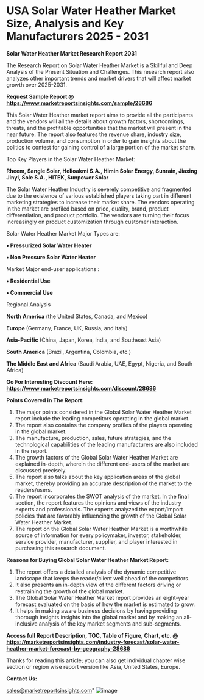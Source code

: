 # USA Solar Water Heather Market Size, Analysis and Key Manufacturers 2025 - 2031

<strong>Solar Water Heather Market Research Report 2031</strong>

The Research Report on Solar Water Heather Market is a Skillful and Deep Analysis of the Present Situation and Challenges. This research report also analyzes other important trends and market drivers that will affect market growth over 2025-2031.

<strong>Request Sample Report @ <a href=https://www.marketreportsinsights.com/sample/28686>https://www.marketreportsinsights.com/sample/28686</a></strong>

This Solar Water Heather market report aims to provide all the participants and the vendors will all the details about growth factors, shortcomings, threats, and the profitable opportunities that the market will present in the near future. The report also features the revenue share, industry size, production volume, and consumption in order to gain insights about the politics to contest for gaining control of a large portion of the market share.

Top Key Players in the Solar Water Heather Market:

<strong>Rheem, Sangle Solar, Helioakmi S.A., Himin Solar Energy, Sunrain, Jiaxing Jinyi, Sole S.A., HITEK, Sunpower Solar</strong>

The Solar Water Heather Industry is severely competitive and fragmented due to the existence of various established players taking part in different marketing strategies to increase their market share. The vendors operating in the market are profiled based on price, quality, brand, product differentiation, and product portfolio. The vendors are turning their focus increasingly on product customization through customer interaction.

Solar Water Heather Market Major Types are:

<strong>• Pressurized Solar Water Heater

• Non Pressure Solar Water Heater</strong>

Market Major end-user applications :

<strong>• Residential Use

• Commercial Use</strong>

Regional Analysis

</u><strong><b>North America</b></strong> (the United States, Canada, and Mexico)

<strong><b>Europe </b></strong>(Germany, France, UK, Russia, and Italy)

<strong><b>Asia-Pacific</b></strong> (China, Japan, Korea, India, and Southeast Asia)

<strong><b>South America</b></strong> (Brazil, Argentina, Colombia, etc.)

<strong><b>The Middle East and Africa</b></strong> (Saudi Arabia, UAE, Egypt, Nigeria, and South Africa)

<strong>Go For Interesting Discount Here: <a href=https://www.marketreportsinsights.com/discount/28686>https://www.marketreportsinsights.com/discount/28686</a></strong>

<strong>Points Covered in The Report:</strong>
<ol>
  <li>The major points considered in the Global Solar Water Heather Market report include the leading competitors operating in the global market.</li>
  <li>The report also contains the company profiles of the players operating in the global market.</li>
  <li>The manufacture, production, sales, future strategies, and the technological capabilities of the leading manufacturers are also included in the report.</li>
  <li>The growth factors of the Global Solar Water Heather Market are explained in-depth, wherein the different end-users of the market are discussed precisely.</li>
  <li>The report also talks about the key application areas of the global market, thereby providing an accurate description of the market to the readers/users.</li>
  <li>The report incorporates the SWOT analysis of the market. In the final section, the report features the opinions and views of the industry experts and professionals. The experts analyzed the export/import policies that are favorably influencing the growth of the Global Solar Water Heather Market.</li>
  <li>The report on the Global Solar Water Heather Market is a worthwhile source of information for every policymaker, investor, stakeholder, service provider, manufacturer, supplier, and player interested in purchasing this research document.</li>
</ol>
<strong>Reasons for Buying Global Solar Water Heather Market Report:</strong>

<ol>
  <li>The report offers a detailed analysis of the dynamic competitive landscape that keeps the reader/client well ahead of the competitors.</li>
  <li>It also presents an in-depth view of the different factors driving or restraining the growth of the global market.</li>
  <li>The Global Solar Water Heather Market report provides an eight-year forecast evaluated on the basis of how the market is estimated to grow.</li>
  <li>It helps in making aware business decisions by having providing thorough insights insights into the global market and by making an all-inclusive analysis of the key market segments and sub-segments.</li>
</ol>
<strong>Access full Report Description, TOC, Table of Figure, Chart, etc. @ <a href=https://marketreportsinsights.com/industry-forecast/solar-water-heather-market-forecast-by-geography-28686>https://marketreportsinsights.com/industry-forecast/solar-water-heather-market-forecast-by-geography-28686</a></strong>


Thanks for reading this article; you can also get individual chapter wise section or region wise report version like Asia, United States, Europe.

<strong>Contact Us:</strong>

sales@marketreportsinsights.com"
![image](https://github.com/user-attachments/assets/cd1c0f0e-3024-4ef8-8ade-e92ace73b1f4)
